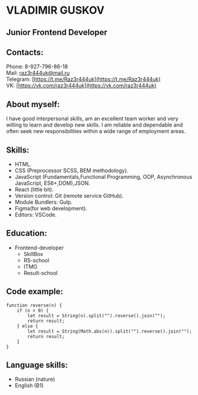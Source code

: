 # **VLADIMIR GUSKOV**

## Junior Frontend Developer

## Contacts:

Phone: 8-927-796-86-18  
Mail: [raz3r444uk@mail.ru](raz3r444uk@mail.ru)  
Telegram: [https://t.me/Raz3r444uk](https://t.me/Raz3r444uk)  
VK: [https://vk.com/raz3r444uk](https://vk.com/raz3r444uk)  

## About myself:

<p> 
I have good interpersonal skills, am an excellent team worker and very willing to learn and develop new skills.
I am reliable and dependable and often seek new responsibilities within a wide range of employment areas.
</p>

## Skills:

* HTML.
* CSS (Preprocessor SCSS, BEM methodology).
* JavaScript (Fundamentals,Functional Programming, OOP, Asynchronous JavaScript, ES6+,DOM),JSON.
* React (little bit).
* Version control: Git (remote service GitHub).
* Module Bundlers: Gulp.
* Figma(for web development).
* Editors: VSCode.

## Education:
* Frontend-developer 
    + SkillBox
    + RS-school
    + ITMO
    + Result-school

## Code example:

```
function reverse(n) {
    if (n > 0) {
        let result = String(n).split("").reverse().join("");
        return result;
    } else {
        let result = String(Math.abs(n)).split("").reverse().join("");
        return result;
    }
}

```

## Language skills:
* Russian (nature)
* English (B1)